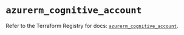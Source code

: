# `azurerm_cognitive_account`

Refer to the Terraform Registry for docs: [`azurerm_cognitive_account`](https://registry.terraform.io/providers/hashicorp/azurerm/4.12.0/docs/resources/cognitive_account).
